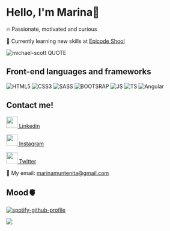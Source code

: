 # Hello, I'm Marina🌴

🔥 Passionate, motivated and curious

🧠 Currently learning new skills at [Epicode Shool](https://epicode.com/en/web-developer-course/)

![michael-scott QUOTE](https://user-images.githubusercontent.com/114186546/202560430-531923cd-2441-4a25-bb83-a3824d68d24e.png)

## Front-end languages and frameworks

![HTML5](https://img.shields.io/badge/HTML5-E34F26?style=for-the-badge&logo=html5&logoColor=white)
![CSS3](https://img.shields.io/badge/CSS3-1572B6?style=for-the-badge&logo=css3&logoColor=white)
![SASS](https://img.shields.io/badge/Sass-CC6699?style=for-the-badge&logo=sass&logoColor=white)
![BOOTSRAP](https://img.shields.io/badge/Bootstrap-563D7C?style=for-the-badge&logo=bootstrap&logoColor=white)
![JS](https://img.shields.io/badge/JavaScript-F7DF1E?style=for-the-badge&logo=javascript&logoColor=black)
![TS](https://img.shields.io/badge/TypeScript-007ACC?style=for-the-badge&logo=typescript&logoColor=white)
![Angular](https://img.shields.io/badge/angular-%23DD0031.svg?style=for-the-badge&logo=angular&logoColor=white)

## Contact me!

<a href="https://www.linkedin.com/in/marina-muntenita-430a7521b/"><img width="30px" src="https://user-images.githubusercontent.com/114186546/202561150-216d1d34-7c6a-402f-a42b-1576f66cc05f.png"> Linkedin </a>

<a href="https://www.instagram.com/marinamilitare7/"><img width="30px" src="https://user-images.githubusercontent.com/114186546/202560677-4f3833d0-ac38-4ab5-a472-6fc03705d5dc.png"> Instagram </a>

<a href="https://twitter.com/Marinaclub7"><img width="30px" src="https://user-images.githubusercontent.com/114186546/202561250-2c52583f-9408-447b-9a5d-4bb8d6d68769.png"> Twitter </a>

💬 My email: marinamuntenita@gmail.com

## Mood🫀
[![spotify-github-profile](https://spotify-github-profile.vercel.app/api/view?uid=212iqics5w4dvt737mvy2oqli&cover_image=true&theme=default&show_offline=false&background_color=121212&bar_color_cover=false)](https://github.com/kittinan/spotify-github-profile)

![](https://komarev.com/ghpvc/?username=MarinaM7&style=for-the-badge)
